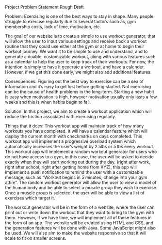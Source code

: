 Project Problem Statement Rough Draft


Problem: Exercising is one of the best ways to stay in shape. Many people struggle to exercise regularly due to several factors such as, gym membership costs, lack of time, motivation, etc.

The goal of our website is to create a simple to use workout generator, that will allow the user to input various settings and receive back a workout routine that they could use either at the gym or at home to begin their workout journey. We want it to be simple to use and understand, and to generate a doable, customizable workout, along with various features such as a calendar to help the user to keep track of their workouts. For now, the intention is simply to have it generate a workout, and have a calender. However, if we get this done early, we might also add additional features.

Consequences: Figuring out the best way to exercise can be a sea of information and it’s easy to get lost before getting started. Not exercising can be the cause of health problems in the long-term. Starting a new habit is easy when motivation is high, however motivation usually only lasts a few weeks and this is when habits begin to fail. 

Solution: In this project, we aim to create a workout application which will reduce the friction associated with exercising regularly. 

Things that it does: 
This workout app will maintain track of how many workouts you have completed. It will have a calendar feature which will display the current month with checkmarks on days completed. 
This workout app will implement a progressive overload system which automatically increases the user’s weight by 2.5lbs or 5 lbs every workout. 
This workout app will implement a random workout generator for users who do not have access to a gym, in this case, the user will be asked to decide exactly when they will start working out during the day. (right after work, right after school, right after getting home from XYZ), this app will implement a push notification to remind the user with a customizable message, such as “Workout begins in 5 minutes, change into your gym attire”. The random workout generator will allow the user to view a model of the human body and be able to select a muscle group they wish to exercise. Once a muscle group is selected, the user will be able to view a list of exercises which target it. 


The workout generator will be in the form of a website, where the user can print out or write down the workout that they want to bring to the gym with them. However, if we have time, we will implement all of these features in the form of an app. The website will be created using HTML and CSS, and the generation features will be done with Java. Some JavaScript might also be used. We will also aim to make the website responsive so that it will scale to fit on smaller screens.
